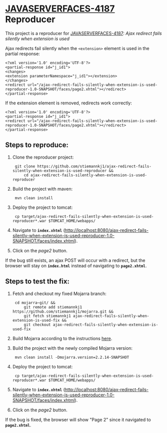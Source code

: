 # [JAVASERVERFACES-4187](https://java.net/jira/browse/JAVASERVERFACES-4187) Reproducer

This project is a reproducer for
[JAVASERVERFACES-4187](https://java.net/jira/browse/JAVASERVERFACES-4187): *Ajax redirect fails silently when extension is used*

Ajax redirects fail silently when the `<extension>` element is used in the partial response:

```
<?xml version='1.0' encoding='UTF-8'?>
<partial-response id="j_id1">
<changes>
<extension parameterNamespace="j_id1"></extension>
</changes>
<redirect url="/ajax-redirect-fails-silently-when-extension-is-used-reproducer-1.0-SNAPSHOT/faces/page2.xhtml"></redirect>
</partial-response>
```

If the extension element is removed, redirects work correctly:

```
<?xml version='1.0' encoding='UTF-8'?>
<partial-response id="j_id1">
<redirect url="/ajax-redirect-fails-silently-when-extension-is-used-reproducer-1.0-SNAPSHOT/faces/page2.xhtml"></redirect>
</partial-response>
```

## Steps to reproduce:

1. Clone the reproducer project:

        git clone https://github.com/stiemannkj1/ajax-redirect-fails-silently-when-extension-is-used-reproducer &&
            cd ajax-redirect-fails-silently-when-extension-is-used-reproducer

2. Build the project with maven:

        mvn clean install

3. Deploy the project to tomcat:

        cp target/ajax-redirect-fails-silently-when-extension-is-used-reproducer*.war $TOMCAT_HOME/webapps/

4. Navigate to **`index.xhtml`** ([http://localhost:8080/ajax-redirect-fails-silently-when-extension-is-used-reproducer-1.0-SNAPSHOT/faces/index.xhtml](http://localhost:8080/ajax-redirect-fails-silently-when-extension-is-used-reproducer-1.0-SNAPSHOT/faces/index.xhtml)).

5. Click on the *page2* button.

If the bug still exists, an ajax POST will occur with a redirect, but the browser will stay on **`index.html`** instead of navigating to **`page2.xhtml`**.

## Steps to test the fix:

1. Fetch and checkout my fixed Mojarra branch:

        cd mojarra~git/ &&
            git remote add stiemannkj1 https://github.com/stiemannkj1/mojarra.git &&
            git fetch stiemannkj1 ajax-redirect-fails-silently-when-extension-is-used-fix &&
            git checkout ajax-redirect-fails-silently-when-extension-is-used-fix

2. Build Mojarra according to the instructions [here](http://stackoverflow.com/questions/10964606/how-to-build-mojarra-from-source).

3. Build the project with the newly compiled Mojarra version:

        mvn clean install -Dmojarra.version=2.2.14-SNAPSHOT

4. Deploy the project to tomcat:

        cp target/ajax-redirect-fails-silently-when-extension-is-used-reproducer*.war $TOMCAT_HOME/webapps/

5. Navigate to **`index.xhtml`** ([http://localhost:8080/ajax-redirect-fails-silently-when-extension-is-used-reproducer-1.0-SNAPSHOT/faces/index.xhtml](http://localhost:8080/ajax-redirect-fails-silently-when-extension-is-used-reproducer-1.0-SNAPSHOT/faces/index.xhtml)).

6. Click on the *page2* button.

If the bug is fixed, the browser will show "Page 2" since it navigated to **`page2.xhtml`**.
